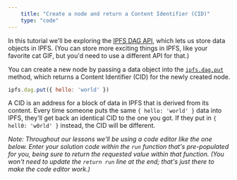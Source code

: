 ```yaml
---
    title: "Create a node and return a Content Identifier (CID)"
    type: "code"
---
```


In this tutorial we'll be exploring the [IPFS DAG API](https://github.com/ipfs/js-ipfs/blob/master/docs/core-api/DAG.md), which lets us store data
objects in IPFS. (You can store more exciting things in IPFS, like your favorite
cat GIF, but you'd need to use a different API for that.)

You can create a new node by passing a data object into the [`ipfs.dag.put`](https://github.com/ipfs/js-ipfs/blob/master/docs/core-api/DAG.md#ipfsdagputdagnode-options) method,
which returns a Content Identifier (CID) for the newly created node.

```javascript
ipfs.dag.put({ hello: 'world' })
```

A CID is an address for a block of data in IPFS that is derived from its content. Every
time someone puts the same `{ hello: 'world' }` data into IPFS, they'll get back an
identical CID to the one you got. If they put in `{ hell0: 'w0rld' }` instead, the
CID will be different.

_Note: Throughout our lessons we'll be using a code editor like the one below.
Enter your solution code within the `run` function that's pre-populated for you,
being sure to return the requested value within that function. (You won't need to
update the `return run` line at the end; that's just there to make the code editor work.)_
